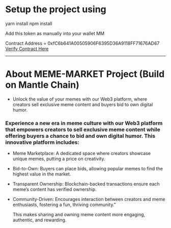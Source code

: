 # Setup the project using 

yarn install 
npm install

Add this token as manually into your wallet MM

Contract Address = 0xfC6b641A00505906F6395D36A9118FF71676AD67
[Verify Contract Here](https://testnet.aiascan.com/token/0xfC6b641A00505906F6395D36A9118FF71676AD67)

------------

# About MEME-MARKET Project (Build on Mantle Chain)

- Unlock the value of your memes with our Web3 platform, where creators sell exclusive meme content and buyers bid to own digital humor.

### Experience a new era in meme culture with our Web3 platform that empowers creators to sell exclusive meme content while offering buyers a chance to bid and own digital humor. This innovative platform includes:

- Meme Marketplace: A dedicated space where creators showcase unique memes, putting a price on creativity.
- Bid-to-Own: Buyers can place bids, allowing popular memes to find the highest value in the market.
- Transparent Ownership: Blockchain-backed transactions ensure each meme’s content has verified ownership.
- Community-Driven: Encourages interaction between creators and meme enthusiasts, fostering a fun, thriving community."

   This makes sharing and owning meme content more engaging, authentic, and rewarding.






